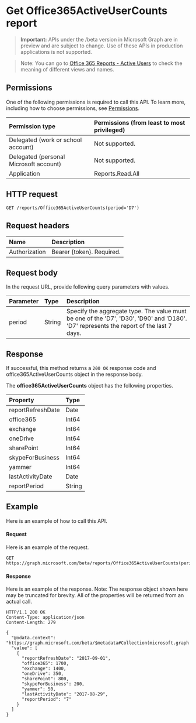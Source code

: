 # Get Office365ActiveUserCounts report

> **Important:** APIs under the /beta version in Microsoft Graph are in preview and are subject to change. Use of these APIs in production applications is not supported.

> Note: You can go to [Office 365 Reports - Active Users](https://support.office.com/client/Active-Users-fc1cf1d0-cd84-43fd-adb7-a4c4dfa8112d) to check the meaning of different views and names.

## Permissions

One of the following permissions is required to call this API. To learn more, including how to choose permissions, see [Permissions](../../../concepts/permissions_reference.md).

|Permission type      | Permissions (from least to most privileged)              |
|:--------------------|:---------------------------------------------------------|
|Delegated (work or school account) | Not supported.    |
|Delegated (personal Microsoft account) | Not supported.    |
|Application | Reports.Read.All |

## HTTP request

<!-- { "blockType": "ignored" } -->

```http
GET /reports/Office365ActiveUserCounts(period='D7')
```

## Request headers

| Name       | Description|
|:---------------|:----------|
| Authorization  | Bearer {token}. Required. |

## Request body

In the request URL, provide following query parameters with values.

| Parameter   | Type|Description|
|:---------------|:--------|:----------|
|period|String|Specify the aggregate type. The value must be one of the 'D7', 'D30', 'D90' and 'D180'. 'D7' represents the report of the last 7 days.|

## Response

If successful, this method returns a `200 OK` response code and office365ActiveUserCounts object in the response body.

The **office365ActiveUserCounts** object has the following properties.

| Property       | Type|
|:---------------|:----------|
|reportRefreshDate|Date|
|office365|Int64|
|exchange|Int64|
|oneDrive|Int64|
|sharePoint|Int64|
|skypeForBusiness|Int64|
|yammer|Int64|
|lastActivityDate|Date|
|reportPeriod|String|

## Example

Here is an example of how to call this API.

#### Request

Here is an example of the request.

```http
GET https://graph.microsoft.com/beta/reports/Office365ActiveUserCounts(period='D7')
```

#### Response

Here is an example of the response.
Note: The response object shown here may be truncated for brevity. All of the properties will be returned from an actual call.
```http
HTTP/1.1 200 OK
Content-Type: application/json
Content-Length: 279

{
  "@odata.context": "https://graph.microsoft.com/beta/$metadata#Collection(microsoft.graph.office365ActiveUserCounts)", 
  "value": [
    {
      "reportRefreshDate": "2017-09-01", 
      "office365": 1700, 
      "exchange": 1400, 
      "oneDrive": 350, 
      "sharePoint": 800, 
      "skypeForBusiness": 200, 
      "yammer": 50, 
      "lastActivityDate": "2017-08-29", 
      "reportPeriod": "7"
    }
  ]
}
```